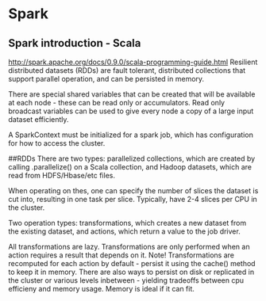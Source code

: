 # Spark

## Spark introduction - Scala
http://spark.apache.org/docs/0.9.0/scala-programming-guide.html
Resilient distributed datasets (RDDs) are fault tolerant, distributed collections that support parallel operation, and can be persisted in memory.

There are special shared variables that can be created that will be available at each node - these can be read only or accumulators. Read only broadcast variables can be used to give every node a copy of a large input dataset efficiently.

A SparkContext must be initialized for a spark job, which has configuration for how to access the cluster.

##RDDs
There are two types: parallelized collections, which are created by calling .parallelize() on a Scala collection, and Hadoop datasets, which are read from HDFS/Hbase/etc files.

When operating on thes, one can specify the number of slices the dataset is cut into, resulting in one task per slice. Typically, have 2-4 slices per CPU in the cluster.

Two operation types: transformations, which creates a new dataset from the existing dataset, and actions, which return a value to the job driver.

All transformations are lazy. Transformations are only performed when an action requires a result that depends on it.
Note! Transformations are recomputed for each action by default - persist it using the cache() method to keep it in memory. There are also ways to persist on disk or replicated in the cluster or various levels inbetween - yielding tradeoffs between cpu efficieny and memory usage. Memory is ideal if it can fit.
